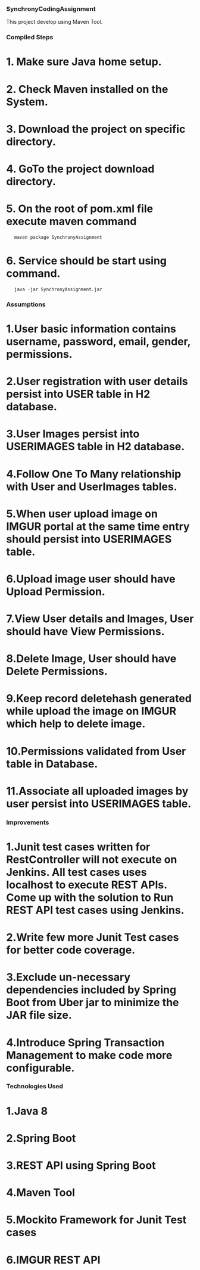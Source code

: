 ### SynchronyCodingAssignment

This project develop using Maven Tool. 

### Compiled Steps

# 1. Make sure Java home setup.
# 2. Check Maven installed on the System.
# 3. Download the project on specific directory.
# 4. GoTo the project download directory.
# 5. On the root of pom.xml file execute maven command
       maven package SynchronyAssignment
# 6. Service should be start using command.
	   java -jar SynchronyAssignment.jar	       

### Assumptions

# 1.User basic information contains username, password, email, gender, permissions.
# 2.User registration with user details persist into USER table in H2 database.
# 3.User Images persist into USERIMAGES table in H2 database.
# 4.Follow One To Many relationship with User and UserImages tables.
# 5.When user upload image on IMGUR portal at the same time entry should persist into USERIMAGES table.
# 6.Upload image user should have Upload Permission.       
# 7.View User details and Images, User should have View Permissions. 
# 8.Delete Image, User should have Delete Permissions.
# 9.Keep record deletehash generated while upload the image on IMGUR which help to delete image.
# 10.Permissions validated from User table in Database.
# 11.Associate all uploaded images by user persist into USERIMAGES table.   


### Improvements

# 1.Junit test cases written for RestController will not execute on Jenkins. All test cases uses localhost to execute REST APIs. Come up with the solution to Run REST API test cases using Jenkins.
# 2.Write few more Junit Test cases for better code coverage. 
# 3.Exclude un-necessary dependencies included by Spring Boot from Uber jar to minimize the JAR file size.
# 4.Introduce Spring Transaction Management to make code more configurable.
 
### Technologies Used

# 1.Java 8
# 2.Spring Boot
# 3.REST API using Spring Boot
# 4.Maven Tool
# 5.Mockito Framework for Junit Test cases
# 6.IMGUR REST API
 
